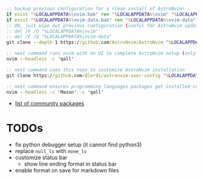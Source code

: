 ```bat
:: backup previous configuration for a clean install of AstroNvim!
if exist "%LOCALAPPDATA%\nvim.bak" ren "%LOCALAPPDATA%\nvim" "%LOCALAPPDATA%\nvim.bak"
if exist "%LOCALAPPDATA%\nvim-data.bak" ren "%LOCALAPPDATA%\nvim-data" "%LOCALAPPDATA%\nvim-data.bak"
:: OR, just wipe out previous configuration (useful for AstroNvim updates!)
:: del /F /Q "%LOCALAPPDATA%\nvim"
:: del /F /Q "%LOCALAPPDATA%\nvim-data"
git clone --depth 1 https://github.com/AstroNvim/AstroNvim "%LOCALAPPDATA%\nvim"

:: next command runs nvim with no UI to complete AstroNvim setup (only required first time!)
nvim --headless -c 'qall'

:: next command uses this repo to customize AstroNvim installation
git clone https://github.com/dlordi/astronvim-user-config "%LOCALAPPDATA%\nvim\lua\user"

:: next command ensures programming languages packages get installed correctly!
nvim --headless -c 'Mason' -c 'qall'
```

- [list of community packages](https://github.com/AstroNvim/astrocommunity/tree/main)

# TODOs

- fix python debugger setup (it cannot find python3)
- replace `null_ls` with `none_ls`
- customize status bar
    - show line ending format in status bar
- enable format on save for markdown files

